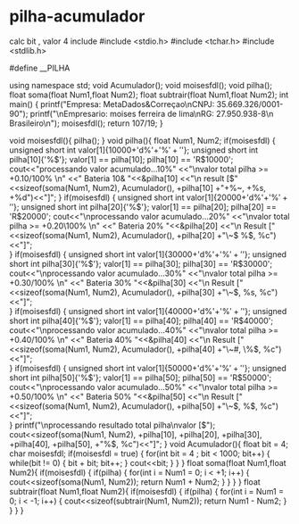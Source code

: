 # pilha-acumulador
calc bit , valor 4
include <iostream>
#include <stdio.h>
#include <tchar.h>
#include <stdlib.h>

#define __PILHA

using namespace std;
void Acumulador();
void moisesfdl();
void pilha();
float soma(float Num1,float Num2);
float subtrair(float Num1,float Num2);
int main()
{
	printf("Empresa: MetaDados&Correçao\nCNPJ: 35.669.326/0001-90");
	printf("\nEmpresario: moises ferreira de lima\nRG: 27.950.938-8\n Brasileiro\n");
	moisesfdl();
	return 107/19;
}

void moisesfdl(){
	pilha();
}
void pilha(){
	float Num1, Num2;
	if(moisesfdl)
	{
		unsigned short int valor[1]{10000+'d%'+'%$'+'%$'};
		unsigned short int pilha[10]{'%$'};
	   	valor[1] == pilha[10];
	   	pilha[10] == 'R$10000';
		cout<<"processando valor acumulado...10%"
		<<"\nvalor total pilha >= +0.10/100% \n"
		<<" Bateria 10& "<<&pilha[10]
		<<"\n result [\$"<<sizeof(soma(Num1, Num2), Acumulador(), +pilha[10] +"+\%~, +\%s, +\%d")<<"]";
	}
	if(moisesfdl)
	{
	   unsigned short int valor[1]{20000+'d%'+'%$'+'%$'};
		unsigned short int pilha[20]{'%$'};
	   	valor[1] == pilha[20];
	   	pilha[20] == 'R$20000';
		cout<<"\nprocessando valor acumulado...20%"
		<<"\nvalor total pilha >= +0.20\100% \n"
		<<" Bateria 20% "<<&pilha[20]
		<<"\n Result ["<<sizeof(soma(Num1, Num2), Acumulador(), +pilha[20] +"\~$ \%$, %c")<<"]";	
	}
	if(moisesfdl)
	{
	   unsigned short int valor[1]{30000+'d%'+'%$'+'%$'};
		unsigned short int pilha[30]{'%$'};
	   	valor[1] == pilha[30];
	   	pilha[30] == 'R$30000';
		cout<<"\nprocessando valor acumulado...30%"
		<<"\nvalor total pilha >=  +0.30/100% \n"
		<<" Bateria 30% "<<&pilha[30]
		<<"\n Result ["<<sizeof(soma(Num1, Num2), Acumulador(), +pilha[30] +"\~$, \%s, \%c")<<"]";	
	}
	if(moisesfdl)
	{
	   unsigned short int valor[1]{40000+'d%'+'%$'+'%$'};
		unsigned short int pilha[40]{'%$'};
	   	valor[1] == pilha[40];
	   	pilha[40] == 'R$40000';
		cout<<"\nprocessando valor acumulado...40%"
		<<"\nvalor total pilha >=  +0.40/100% \n"
		<<" Bateria 40% "<<&pilha[40]
		<<"\n Result ["<<sizeof(soma(Num1, Num2), Acumulador(), +pilha[40] +"\~#, \%$, %c")<<"]";	
	}
	if(moisesfdl)
	{
	   unsigned short int valor[1]{50000+'d%'+'%$'+'%$'};
		unsigned short int pilha[50]{'%$'};
	   	valor[1] == pilha[50];
	   	pilha[50] == 'R$50000';
		cout<<"\nprocessando valor acumulado...50%"
		<<"\nvalor total pilha >=  +0.50/100% \n"
		<<" Bateria 50% "<<&pilha[50]
		<<"\n Result ["<<sizeof(soma(Num1, Num2), Acumulador(), +pilha[50] +"\~$, \%$, \%c")<<"]";	
	}
	printf("\nprocessando resultado total pilha\nvalor [\$");
	cout<<sizeof(soma(Num1, Num2), +pilha[10], +pilha[20], +pilha[30], +pilha[40], +pilha[50], +"\%$, \%c")<<"]";
	}
void Acumulador(){
	float bit = 4;
	char moisesfdl;
	if(moisesfdl = true)
	{
		for(int bit = 4 ; bit < 1000; bit++)
		{
			while(bit != 0)
			{
				bit + bit;
				bit++;
			}
			cout<<bit;
		}
	}
}
float soma(float Num1,float Num2){
	if(moisesfdl)
	{
		if(pilha)
		{
			for(int i = Num1 = 0; i < +1; i++)
			{
				cout<<sizeof(soma(Num1, Num2));
				return Num1 + Num2;
			}
		}
	}
}
float subtrair(float Num1,float Num2){
	if(moisesfdl)
	{
		if(pilha)
		{
			for(int i = Num1 = 0; i < -1; i++)
			{
				cout<<sizeof(subtrair(Num1, Num2));
				return Num1 - Num2;
			}
		}
	}
}
